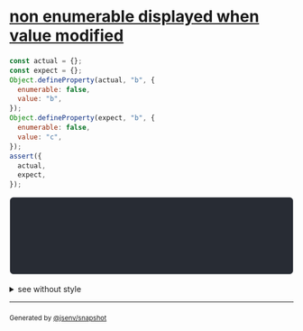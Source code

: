 # [non enumerable displayed when value modified](../../property_descriptor.test.js#L32)

```js
const actual = {};
const expect = {};
Object.defineProperty(actual, "b", {
  enumerable: false,
  value: "b",
});
Object.defineProperty(expect, "b", {
  enumerable: false,
  value: "c",
});
assert({
  actual,
  expect,
});
```

![img](throw.svg)

<details>
  <summary>see without style</summary>

```console
AssertionError: actual and expect are different

actual: {
  b: "b",
}
expect: {
  b: "c",
}
```

</details>


---

<sub>
  Generated by <a href="https://github.com/jsenv/core/tree/main/packages/tooling/snapshot">@jsenv/snapshot</a>
</sub>
